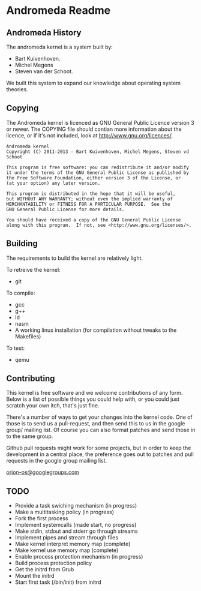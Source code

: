 Andromeda Readme
================

Andromeda History
-----------------

The andromeda kernel is a system built by:

 * Bart Kuivenhoven.
 * Michel Megens
 * Steven van der Schoot.

We built this system to expand our knowledge about operating system theories.

Copying
-------

The Andromeda kernel is licenced as GNU General Public Licence version 3 or
newer. The COPYING file should contian more information about the licence, or
if it's not included, look at http://www.gnu.org/licences/.

    Andromeda kernel
    Copyright (C) 2011-2013 - Bart Kuivenhoven, Michel Megens, Steven vd Schoot

    This program is free software: you can redistribute it and/or modify
    it under the terms of the GNU General Public License as published by
    the Free Software Foundation, either version 3 of the License, or
    (at your option) any later version.

    This program is distributed in the hope that it will be useful,
    but WITHOUT ANY WARRANTY; without even the implied warranty of
    MERCHANTABILITY or FITNESS FOR A PARTICULAR PURPOSE.  See the
    GNU General Public License for more details.

    You should have received a copy of the GNU General Public License
    along with this program.  If not, see <http://www.gnu.org/licenses/>.

Building
--------

The requirements to build the kernel are relatively light.

To retreive the kernel:

* git

To compile:

* gcc
* g++
* ld
* nasm
* A working linux installation (for compilation without tweaks to the Makefiles)

To test:

* qemu

Contributing
------------

This kernel is free software and we welcome contributions of any form. Below is
a list of possible things you could help with, or you could just scratch your
own itch, that's just fine.

There's a number of ways to get your changes into the kernel code. One of those
is to send us a pull-request, and then send this to us in the google group/
mailing list. Of course you can also format patches and send those in to the
same group.

Github pull requests might work for some projects, but in order to keep the
development in a central place, the preference goes out to patches and pull
requests in the google group mailing list.

orion-os@googlegroups.com


TODO
----

* Provide a task swiching mechanism (in progress)
* Make a multitasking policy (in progress)
* Fork the first process
* Implement systemcalls (made start, no progress)
* Make stdin, stdout and stderr go through streams
* Implement pipes and stream through files
* Make kernel interpret memory map (complete)
* Make kernel use memory map (complete)
* Enable process protection mechanism (in progress)
* Build process protection policy
* Get the initrd from Grub
* Mount the initrd
* Start first task (/bin/init) from initrd
